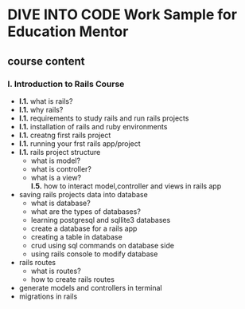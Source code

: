 
# DIVE INTO CODE Work Sample for Education Mentor
## course content
### I. Introduction to Rails Course
  * **I.1.** what is rails?
  * **I.1.** why rails? 
  * **I.1.** requirements to study rails and run rails projects
  * **I.1.** installation of rails and ruby environments
  * **I.1.** creatng first rails project
  * **I.1.** running your frst rails app/project
  * **I.1.** rails project structure
    * what is model?
    * what is controller?
    * what is a view? <br/>
  **I.5.** how to interact model,controller and views in rails app
  * saving rails projects data into database
    * what is database?
    * what are the types of databases?
    * learning postgresql and sqllite3 databases
    * create a database for a rails app
    * creating a table in database
    * crud using sql commands on database side
    * using rails console to modify database
  * rails routes
    * what is routes?
    * how to create rails routes
  * generate models and controllers in terminal
  * migrations in rails

